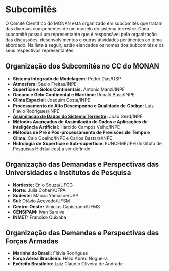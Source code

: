 # Subcomitês

O Comitê Científico do MONAN está organizado em subcomitês que tratam das diversas componentes de um modelo do sistema terrestre. Cada subcomitê possui um representante que é responsável pela organização das discussões, desenvolvimentos e outras atividades pertinentes ao tema abordado. Na lista a seguir, estão elencados os nomes dos subcomitês e os seus respectivos representantes.

## Organização dos Subcomitês no CC do MONAN

* **Sistema Integrado de Modelagem:** Pedro Dias/USP
* **Atmosfera:** Saulo Freitas/INPE
* **Superfície e Solos Continentais:** Antonio Manzi/INPE
* **Oceano e Gelo Continental e Marítimo:** Ronald Buss/INPE
* **Clima Espacial:** Joaquim Costa/INPE
* **Processamento de Alto Desempenho e Qualidade de Código:** Luiz Flávio Rodrigues/INPE
* **[Assimilação de Dados do Sistema Terrestre](https://monanadmin.github.io/monan_ad/):** João Gerd/INPE
* **Métodos Avançados de Assimilação de Dados e Aplicações de Inteligência Artificial:** Haroldo Campos Velho/INPE
* **Métodos de Pré e Pós-processamento de Previsões de Tempo e Clima:** Caio Coelho/INPE e Carlos Bastarz/INPE
* **Hidrologia de Superfície e Sub-superfície:** FUNCEME/IPH (Instituto de Pesquisas Hidráulicas) a ser definido

## Organização das Demandas e Perspectivas das Universidades e Institutos de Pesquisa

* **Nordeste:** Enio Souza/UFCG
* **Norte:** Julia Cohen/UFPA
* **Sudeste:** Márcia Yamasoe/USP
* **Sul:** Otávio Acevedo/UFSM
* **Centro-Oeste:** Vinicius Capistrano/UFMS
* **CENSIPAM:** Ivan Saraiva
* **INMET:** Franciso Quixaba

## Organização das Demandas e Perspectivas das Forças Armadas

* **Marinha do Brasil:** Flávia Rodrigues
* **Força Aérea Brasileira:** Hélio Abreu Nogueira
* **Exército Brasileiro:** Luiz Cláudio Oliveira de Andrade
